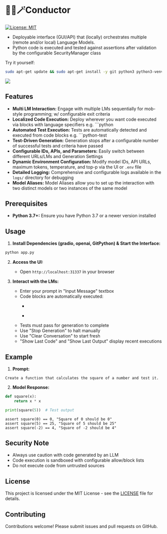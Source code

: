 # 🚂🤖🪄Conductor

[![License: MIT](https://img.shields.io/badge/License-MIT-yellow.svg)](https://opensource.org/licenses/MIT)

* Deployable interface (GUI/API) that (locally) orchestrates multiple (remote and/or local) Language Models.
* Python code is executed and tested against assertions after validation by the configurable SecurityManager class

Try it yourself:

```bash
sudo apt-get update && sudo apt-get install -y git python3 python3-venv && python3 -m venv conductor_venv && source conductor_venv/bin/activate && pip3 install gradio openai GitPython && git clone https://github.com/rabbidave/conductor.git && cd conductor && python3 app.py
```

![](https://github.com/rabbidave/conductor/blob/main/envvar.gif?raw=true)

## Features

* **Multi LM Interaction:** Engage with multiple LMs sequentially for mob-style programming; w/ configurable exit criteria
* **Localized Code Execution:** Deploy wherever you want code executed via blocks with language specifiers e.g. ```python
* **Automated Test Execution:** Tests are automatically detected and executed from code blocks e.g. ```python-test
* **Test-Driven Generation:** Generation stops after a configurable number of successful tests and criteria have passed
* **Configurable IDs, APIs, and Parameters:** Easily switch between different URLs/LMs and Generation Settings
* **Dynamic Environment Configuration:** Modify model IDs, API URLs, maximum tokens, temperature, and top-p via the UI or `.env` file
* **Detailed Logging:** Comprehensive and configurable logs available in the `logs/` directory for debugging
* **Model Aliases:** Model Aliases allow you to set up the interaction with two distinct models or two instances of the same model

## Prerequisites

* **Python 3.7+:** Ensure you have Python 3.7 or a newer version installed

## Usage

1. **Install Dependencies (gradio, openai, GitPython) & Start the Interface:**
```bash
python app.py
```

2. **Access the UI:**
   * Open `http://localhost:31337` in your browser

3. **Interact with the LMs:**
   * Enter your prompt in "Input Message" textbox
   * Code blocks are automatically executed:
     * ```python for regular code
     * ```python-test for test assertions
   * Tests must pass for generation to complete
   * Use "Stop Generation" to halt manually
   * Use "Clear Conversation" to start fresh
   * "Show Last Code" and "Show Last Output" display recent executions

## Example

1. **Prompt:**
```
Create a function that calculates the square of a number and test it.
```

2. **Model Response:**
```python
def square(x):
    return x * x

print(square(5))  # Test output
```

```python-test
assert square(0) == 0, "Square of 0 should be 0"
assert square(5) == 25, "Square of 5 should be 25"
assert square(-2) == 4, "Square of -2 should be 4"
```

## Security Note
* Always use caution with code generated by an LLM
* Code execution is sandboxed with configurable allow/block lists
* Do not execute code from untrusted sources

## License

This project is licensed under the MIT License - see the [LICENSE](LICENSE) file for details.

## Contributing

Contributions welcome! Please submit issues and pull requests on GitHub.
